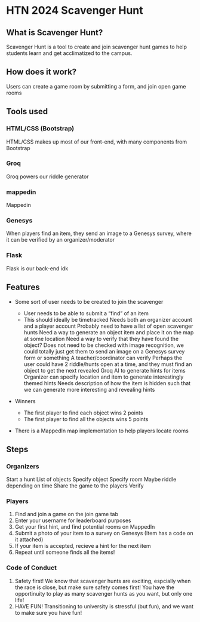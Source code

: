 # HTN 2024 Scavenger Hunt

## What is Scavenger Hunt?
Scavenger Hunt is a tool to create and join scavenger hunt games to help students learn and get acclimatized to the campus. 

## How does it work?
Users can create a game room by submitting a form, and join open game rooms 

## Tools used
### HTML/CSS (Bootstrap)
HTML/CSS makes up most of our front-end, with many components from Bootstrap
### Groq
Groq powers our riddle generator
### mappedin
Mappedin
### Genesys
When players find an item, they send an image to a Genesys survey, where it can be verified by an organizer/moderator
### Flask
Flask is our back-end idk

## Features
* Some sort of user needs to be created to join the scavenger
  * User needs to be able to submit a “find” of an item
  * This should ideally be timetracked
Needs both an organizer account and a player account
Probably need to have a list of open scavenger hunts
Need a way to generate an object item and place it on the map at some location
Need a way to verify that they have found the object?
Does not need to be checked with image recognition, we could totally just get them to send an image on a Genesys survey form or something
A teacher/coordinator can verify
Perhaps the user could have 2 riddle/hunts open at a time, and they must find an object to get the next revealed
Groq AI to generate hints for items
Organizer can specify location and item to generate interestingly themed hints
Needs description of how the item is hidden such that we can generate more interesting and revealing hints

* Winners
  * The first player to find each object wins 2 points
  * The first player to find all the objects wins 5 points
* There is a MappedIn map implementation to help players locate rooms

## Steps

### Organizers
Start a hunt
List of objects
Specify object
Specify room
Maybe riddle depending on time
Share the game to the players
Verify

### Players
1. Find and join a game on the join game tab
2. Enter your username for leaderboard purposes
3. Get your first hint, and find potential rooms on MappedIn
4. Submit a photo of your item to a survey on Genesys
(Item has a code on it attached)
5. If your item is accepted, recieve a hint for the next item
6. Repeat until someone finds all the items!

### Code of Conduct
1. Safety first! We know that scavenger hunts are exciting, espcially when the race is close, but make sure safety comes first! You have the opportinuity to play as many scavenger hunts as you want, but only one life!
2. HAVE FUN! Transitioning to university is stressful (but fun), and we want to make sure you have fun!



